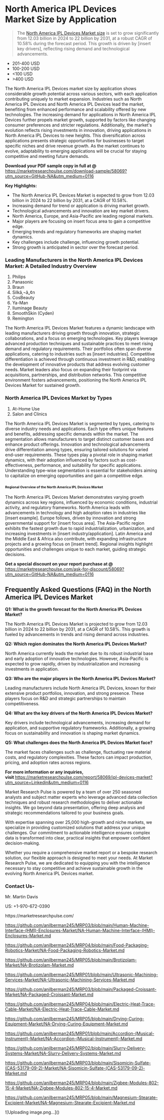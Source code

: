 <h1>North America IPL Devices Market&nbsp;Size by Application</h1><blockquote><p>The <a href="https://marketresearchpulse.com/download-sample/58069?utm_source=GitHub-NA&amp;utm_medium=0116">North America IPL Devices Market size</a> is set to grow significantly from 12.03 billion in 2024 to 22 billion by 2031, at a robust CAGR of 10.58% during the forecast period. This growth is driven by [insert key drivers], reflecting rising demand and technological advancements.</p></blockquote><ul><li>201-400 USD <li> 100-200 USD <li> <100 USD <li> >400 USD</li></ul><p>The North America IPL Devices market size by application shows considerable growth potential across various sectors, with each application contributing uniquely to market expansion. Industries such as North America IPL Devices and North America IPL Devices lead the market, benefiting from enhanced performance and scalability offered by new technologies. The increasing demand for applications in North America IPL Devices further propels market growth, supported by factors like changing consumer preferences and stricter regulations. Additionally, the market's evolution reflects rising investments in innovation, driving applications in North America IPL Devices to new heights. This diversification across applications presents strategic opportunities for businesses to target specific niches and drive revenue growth. As the market continues to evolve, adaptability to emerging applications will be crucial for staying competitive and meeting future demands.</p><p><strong>Download your PDF sample copy in full at @ </strong><a href="https://marketresearchpulse.com/download-sample/58069?utm_source=GitHub-NA&amp;utm_medium=0116">https://marketresearchpulse.com/download-sample/58069?utm_source=GitHub-NA&amp;utm_medium=0116</a></p><p><strong>Key Highlights: </strong></p><ul><li>The North America IPL Devices Market is expected to grow from 12.03 billion in 2024 to 22 billion by 2031, at a CAGR of 10.58%.</li><li>Increasing demand for trend or application is driving market growth.</li><li>Technological advancements and innovation are key market drivers.</li><li>North America, Europe, and Asia-Pacific are leading regional markets.</li><li>Major players are focusing on insert focus area to gain a competitive edge.</li><li>Emerging trends and regulatory frameworks are shaping market dynamics.</li><li>Key challenges include challenge, influencing growth potential.</li><li>Strong growth is anticipated in sector over the forecast period.</li></ul><h3>Leading Manufacturers in the North America IPL Devices Market: A Detailed Industry Overview</h3><ol><li>Philips</li><li>Panasonic</li><li>Braun</li><li>Silkâ‚¬â„¢n</li><li>CosBeauty</li><li>Ya-Man</li><li>Iluminage Beauty</li><li>SmoothSkin (Cyden)</li><li>Remington</li></ol><div class="flex max-w-full flex-col flex-grow"><div class="min-h-8 text-message flex w-full flex-col items-end gap-2 whitespace-normal break-words [.text-message+&amp;]:mt-5" dir="auto" data-message-author-role="assistant" data-message-id="fd8432e4-4910-450d-b182-61b7bfb0a01f" data-message-model-slug="gpt-4o"><div class="flex w-full flex-col gap-1 empty:hidden first:pt-[3px]"><div class="markdown prose w-full break-words dark:prose-invert light"><p>The North America IPL Devices Market features a dynamic landscape with leading manufacturers driving growth through innovation, strategic collaborations, and a focus on emerging technologies. Key players leverage advanced production techniques and sustainable practices to meet rising demand and regulatory requirements. Their portfolios often span diverse applications, catering to industries such as [insert industries]. Competitive differentiation is achieved through continuous investment in R&amp;D, enabling the development of innovative products that address evolving customer needs. Market leaders also focus on expanding their footprint via acquisitions, partnerships, and distribution networks. This competitive environment fosters advancements, positioning the North America IPL Devices Market for sustained growth.</p></div></div></div></div><h3>North America IPL Devices Market by Types</h3><ol><li>At-Home Use <li> Salon and Clinics</li></ol><div class="flex max-w-full flex-col flex-grow"><div class="min-h-8 text-message flex w-full flex-col items-end gap-2 whitespace-normal break-words [.text-message+&amp;]:mt-5" dir="auto" data-message-author-role="assistant" data-message-id="084470be-0bb7-4664-bddf-5156b4f41249" data-message-model-slug="gpt-4o-mini"><div class="flex w-full flex-col gap-1 empty:hidden first:pt-[3px]"><div class="markdown prose w-full break-words dark:prose-invert light"><p>The North America IPL Devices Market is segmented by types, catering to diverse industry needs and applications. Each type offers unique features and benefits, addressing specific demands within the market. The segmentation allows manufacturers to target distinct customer bases and enhance product offerings. Innovation and technological advancements drive differentiation among types, ensuring tailored solutions for varied end-user requirements. These types play a pivotal role in shaping market dynamics, with their adoption influenced by factors such as cost-effectiveness, performance, and suitability for specific applications. Understanding type-wise segmentation is essential for stakeholders aiming to capitalize on emerging opportunities and gain a competitive edge.</p></div></div></div></div><h3><span style="font-size: 11px;">Regional Overview of the North America IPL Devices Market</span></h3><div class="flex max-w-full flex-col flex-grow"><div class="min-h-8 text-message flex w-full flex-col items-end gap-2 whitespace-normal break-words [.text-message+&amp;]:mt-5" dir="auto" data-message-author-role="assistant" data-message-id="e9038762-ce64-4e30-91c9-9bd413514231" data-message-model-slug="gpt-4o-mini"><div class="flex w-full flex-col gap-1 empty:hidden first:pt-[3px]"><div class="markdown prose w-full break-words dark:prose-invert light"><p>The North America IPL Devices Market demonstrates varying growth dynamics across key regions, influenced by economic conditions, industrial activity, and regulatory frameworks. North America leads with advancements in technology and high adoption rates in industries like [insert example]. Europe follows, driven by innovation and strong governmental support for [insert focus area]. The Asia-Pacific region exhibits the fastest growth due to rapid industrialization, urbanization, and increasing investments in [insert industry/application]. Latin America and the Middle East &amp; Africa also contribute, with expanding infrastructure projects and a growing focus on [insert trend]. Regional insights highlight opportunities and challenges unique to each market, guiding strategic decisions.</p></div></div></div></div><p><strong>Get a special discount on your report purchase at @ </strong><a href="https://marketresearchpulse.com/ask-for-discount/58069?utm_source=GitHub-NA&amp;utm_medium=0116">https://marketresearchpulse.com/ask-for-discount/58069?utm_source=GitHub-NA&amp;utm_medium=0116</a></p><h2>Frequently Asked Questions (FAQ) in the North America IPL Devices Market</h2><p><strong>Q1: What is the growth forecast for the North America IPL Devices Market?</strong></p><p>The North America IPL Devices Market is projected to grow from 12.03 billion in 2024 to 22 billion by 2031, at a CAGR of 10.58%. This growth is fueled by advancements in trends and rising demand across industries.</p><p><strong>Q2: Which region dominates the North America IPL Devices Market?</strong></p><p>North America currently leads the market due to its robust industrial base and early adoption of innovative technologies. However, Asia-Pacific is expected to grow rapidly, driven by industrialization and increasing investments in application.</p><p><strong>Q3: Who are the major players in the North America IPL Devices Market?</strong></p><p>Leading manufacturers include North America IPL Devices, known for their extensive product portfolios, innovation, and strong presence. These players focus on R&amp;D and strategic partnerships to maintain competitiveness.</p><p><strong>Q4: What are the key drivers of the North America IPL Devices Market?</strong></p><p>Key drivers include technological advancements, increasing demand for application, and supportive regulatory frameworks. Additionally, a growing focus on sustainability and innovation is shaping market dynamics.</p><p><strong>Q5: What challenges does the North America IPL Devices Market face?</strong></p><p>The market faces challenges such as challenge, fluctuating raw material costs, and regulatory complexities. These factors can impact production, pricing, and adoption rates across regions.</p><p><strong>For more information or any inquiries, visit&nbsp;</strong><a href="https://marketresearchpulse.com/report/58069/ipl-devices-market?utm_source=Linkedin&utm_medium=0116">https://marketresearchpulse.com/report/58069/ipl-devices-market?utm_source=Linkedin&utm_medium=0116</a></p><p>Market Research Pulse is powered by a team of over 250 seasoned analysts and subject matter experts who leverage advanced data collection techniques and robust research methodologies to deliver actionable insights. We go beyond data presentation, offering deep analysis and strategic recommendations tailored to your business goals.</p><p>With expertise spanning over 25,000 high-growth and niche markets, we specialize in providing customized solutions that address your unique challenges. Our commitment to actionable intelligence ensures complex data is transformed into clear, practical insights that empower confident decision-making.</p><p>Whether you require a comprehensive market report or a bespoke research solution, our flexible approach is designed to meet your needs. At Market Research Pulse, we are dedicated to equipping you with the intelligence necessary to stay competitive and achieve sustainable growth in the evolving North America IPL Devices market.</p><h3><strong>Contact Us-</strong></h3><p>Mr. Martin Davis</p><p>US: +1-970-672-0390</p><p>https://marketresearchpulse.com/</p><p><a href="https://github.com/anilberman245/MRP03/blob/main/Human-Machine-Interface-(HMI)-Enclosures-Market/NA-Human-Machine-Interface-(HMI)-Enclosures-Market.md">https://github.com/anilberman245/MRP03/blob/main/Human-Machine-Interface-(HMI)-Enclosures-Market/NA-Human-Machine-Interface-(HMI)-Enclosures-Market.md</a></p><p><a href="https://github.com/anilberman245/MRP04/blob/main/Food-Packaging-Robotics-Market/NA-Food-Packaging-Robotics-Market.md">https://github.com/anilberman245/MRP04/blob/main/Food-Packaging-Robotics-Market/NA-Food-Packaging-Robotics-Market.md</a></p><p><a href="https://github.com/anilberman245/MRP05/blob/main/Brotizolam-Market/NA-Brotizolam-Market.md">https://github.com/anilberman245/MRP05/blob/main/Brotizolam-Market/NA-Brotizolam-Market.md</a></p><p><a href="https://github.com/anilberman245/MRP01/blob/main/Ultrasonic-Machining-Services-Market/NA-Ultrasonic-Machining-Services-Market.md">https://github.com/anilberman245/MRP01/blob/main/Ultrasonic-Machining-Services-Market/NA-Ultrasonic-Machining-Services-Market.md</a></p><p><a href="https://github.com/anilberman245/MRP03/blob/main/Packaged-Croissant-Market/NA-Packaged-Croissant-Market.md">https://github.com/anilberman245/MRP03/blob/main/Packaged-Croissant-Market/NA-Packaged-Croissant-Market.md</a></p><p><a href="https://github.com/anilberman245/MRP04/blob/main/Electric-Heat-Trace-Cable-Market/NA-Electric-Heat-Trace-Cable-Market.md">https://github.com/anilberman245/MRP04/blob/main/Electric-Heat-Trace-Cable-Market/NA-Electric-Heat-Trace-Cable-Market.md</a></p><p><a href="https://github.com/anilberman245/MRP05/blob/main/Drying-Curing-Equipment-Market/NA-Drying-Curing-Equipment-Market.md">https://github.com/anilberman245/MRP05/blob/main/Drying-Curing-Equipment-Market/NA-Drying-Curing-Equipment-Market.md</a></p><p><a href="https://github.com/anilberman245/MRP01/blob/main/Accordion-(Musical-Instrument)-Market/NA-Accordion-(Musical-Instrument)-Market.md">https://github.com/anilberman245/MRP01/blob/main/Accordion-(Musical-Instrument)-Market/NA-Accordion-(Musical-Instrument)-Market.md</a></p><p><a href="https://github.com/anilberman245/MRP02/blob/main/Slurry-Delivery-Systems-Market/NA-Slurry-Delivery-Systems-Market.md">https://github.com/anilberman245/MRP02/blob/main/Slurry-Delivery-Systems-Market/NA-Slurry-Delivery-Systems-Market.md</a></p><p><a href="https://github.com/anilberman245/MRP03/blob/main/Sisomicin-Sulfate-(CAS-53179-09-2)-Market/NA-Sisomicin-Sulfate-(CAS-53179-09-2)-Market.md">https://github.com/anilberman245/MRP03/blob/main/Sisomicin-Sulfate-(CAS-53179-09-2)-Market/NA-Sisomicin-Sulfate-(CAS-53179-09-2)-Market.md</a></p><p><a href="https://github.com/anilberman245/MRP04/blob/main/Zigbee-Modules-802-15-4-Market/NA-Zigbee-Modules-802-15-4-Market.md">https://github.com/anilberman245/MRP04/blob/main/Zigbee-Modules-802-15-4-Market/NA-Zigbee-Modules-802-15-4-Market.md</a></p><p><a href="https://github.com/anilberman245/MRP05/blob/main/Magnesium-Stearate-Excipient-Market/NA-Magnesium-Stearate-Excipient-Market.md">https://github.com/anilberman245/MRP05/blob/main/Magnesium-Stearate-Excipient-Market/NA-Magnesium-Stearate-Excipient-Market.md</a></p>
![Uploading image.png…]()
